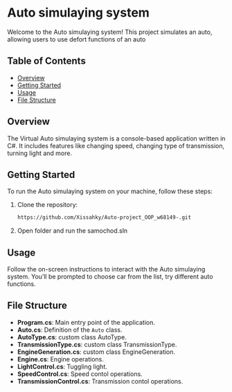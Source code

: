 # Auto simulaying system

Welcome to the Auto simulaying system! This project simulates an auto, allowing users to use defort functions of an auto

## Table of Contents

- [Overview](#overview)
- [Getting Started](#getting-started)
- [Usage](#usage)
- [File Structure](#file-structure)

## Overview

The Virtual Auto simulaying system is a console-based application written in C#. It includes features like changing speed, changing type of transmission, turning light and more.

## Getting Started

To run the Auto simulaying system on your machine, follow these steps:

1. Clone the repository:

   ```bash
   https://github.com/Xissahky/Auto-project_OOP_w68149-.git
   ```
2. Open folder and run the samochod.sln
## Usage

Follow the on-screen instructions to interact with the Auto simulaying system. You’ll be prompted to choose car from the list, try different auto functions.
## File Structure

- **Program.cs**: Main entry point of the application.
- **Auto.cs**: Definition of the `Auto` class.
- **AutoType.cs**: custom class AutoType.
- **TransmissionType.cs**: custom class TransmissionType.
- **EngineGeneration.cs**: custom class EngineGeneration.
- **Engine.cs**: Engine operations.
- **LightControl.cs**: Tuggling light.
- **SpeedControl.cs**: Speed contol operations.
- **TransmissionControl.cs**: Transmission contol operations.
